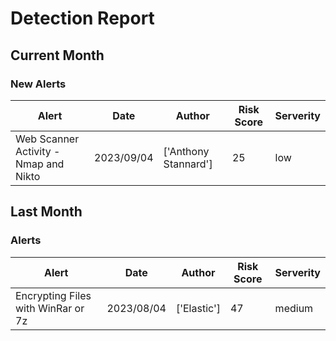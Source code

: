 # Detection Report
## Current Month
### New Alerts
| Alert | Date | Author | Risk Score | Serverity |
| --- | --- | --- | --- | --- |
| Web Scanner Activity - Nmap and Nikto | 2023/09/04 | ['Anthony Stannard'] | 25 | low |
## Last Month
### Alerts
| Alert | Date | Author | Risk Score | Serverity |
| --- | --- | --- | --- | --- |
| Encrypting Files with WinRar or 7z | 2023/08/04 | ['Elastic'] | 47 | medium |
